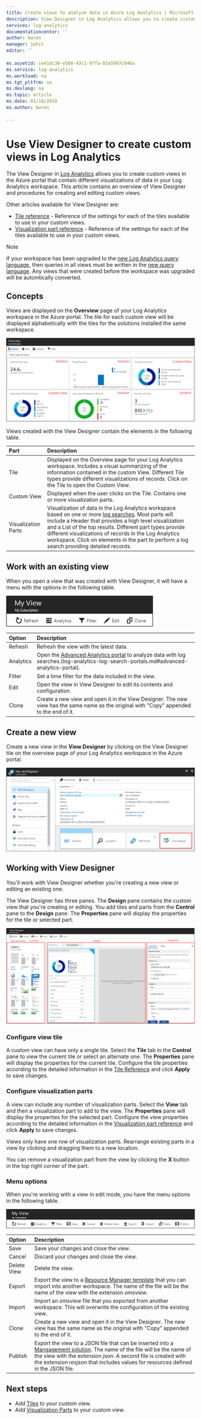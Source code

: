 ```yaml
---
title: Create views to analyze data in Azure Log Analytics | Microsoft Docs
description: View Designer in Log Analytics allows you to create custom Views that are displayed in the Azure portal and contain different visualizations of data in the Log Analytics workspace. This article contains an overview of View Designer and procedures for creating and editing custom views.
services: log-analytics
documentationcenter: ''
author: bwren
manager: jwhit
editor: ''

ms.assetid: ce41dc30-e568-43c1-97fa-81e5997c946a
ms.service: log-analytics
ms.workload: na
ms.tgt_pltfrm: na
ms.devlang: na
ms.topic: article
ms.date: 01/18/2018
ms.author: bwren

---
```

# Use View Designer to create custom views in Log Analytics
The View Designer in [Log Analytics](log-analytics-overview.md) allows you to create custom views in the Azure portal that contain different visualizations of data in your Log Analytics workspace. This article contains an overview of View Designer and procedures for creating and editing custom views.

Other articles available for View Designer are:

* [Tile reference](log-analytics-view-designer-tiles.md) - Reference of the settings for each of the tiles available to use in your custom views.
* [Visualization part reference](log-analytics-view-designer-parts.md) - Reference of the settings for each of the tiles available to use in your custom views.

>[!NOTE]
> If your workspace has been upgraded to the [new Log Analytics query language](log-analytics-log-search-upgrade.md), then queries in all views must be written in the [new query language](https://go.microsoft.com/fwlink/?linkid=856078).  Any views that were created before the workspace was upgraded will be automtically converted.

## Concepts
Views are displayed on the **Overview** page of your Log Analytics workspace in the Azure portal.  The tile for each custom view will be displayed alphabetically with the tiles for the solutions installed the same workspace.

![Overview page](media/log-analytics-view-designer/overview-page.png)

Views created with the View Designer contain the elements in the following table.

| Part | Description |
|:--- |:--- |
| Tile |Displayed on the Overview page for your Log Analytics workspace.  Includes a visual summarizing of the information contained in the custom View.  Different Tile types provide different visualizations of records.  Click on the Tile to open the Custom View. |
| Custom View |Displayed when the user clicks on the Tile.  Contains one or more visualization parts. |
| Visualization Parts |Visualization of data in the Log Analytics workspace based on one or more [log searches](log-analytics-log-searches.md).  Most parts will include a Header that provides a high level visualization and a List of the top results.  Different part types provide different visualizations of records in the Log Analytics workspace.  Click on elements in the part to perform a log search providing detailed records. |


## Work with an existing view
When you open a view that was created with View Designer, it will have a menu with the options in the following table.

![Overview menu](media/log-analytics-view-designer/overview-menu.png)


| Option | Description |
|:--|:--|
| Refresh   | Refresh the view with the latest data. | 
| Analytics | Open the [Advanced Analytics portal](log-analytics-log-search-portals.md#advanced-analytics-portal) to analyze data with log searches.(log-analytics-log-search-portals.md#advanced-analytics-portal). |
| Filter    | Set a time filter for the data included in the view. |
| Edit      | Open the view in View Designer to edit its contents and configuration.   |
| Clone     | Create a new view and open it in the View Designer.  The new view has the same name as the original with "Copy" appended to the end of it. |


## Create a new view
Create a new view in the **View Designer** by clicking on the View Designer tile on the overview page of your Log Analytics workspace in the Azure portal.

![View Designer tile](media/log-analytics-view-designer/view-designer-tile.png)


## Working with View Designer
You'll work with View Designer whether you're creating a new view or editing an existing one.  

The View Designer has three panes.  The **Design** pane contains the custom view that you're creating or editing.  You add tiles and parts from the **Control** pane to the **Design** pane.  The **Properties** pane will display the properties for the tile or selected part.

![View Designer](media/log-analytics-view-designer/view-designer-screenshot.png)

### Configure view tile
A custom view can have only a single tile.  Select the **Tile** tab in the **Control** pane to view the current tile or select an alternate one.  The **Properties** pane will display the properties for the current tile.  Configure the tile properties according to the detailed information in the [Tile Reference](log-analytics-view-designer-tiles.md) and click **Apply** to save changes.

### Configure visualization parts
A view can include any number of visualization parts.  Select the **View** tab and then a visualization part to add to the view.  The **Properties** pane will display the properties for the selected part.  Configure the view properties according to the detailed information in the [Visualization part reference](log-analytics-view-designer-parts.md) and click **Apply** to save changes.

Views only have one row of visualization parts.  Rearrange existing parts in a view by clicking and dragging them to a new location.

You can remove a visualization part from the view by clicking the **X** button in the top right corner of the part.


### Menu options
When you're working with a view in edit mode, you have the menu options in the following table.

![Edit menu](media/log-analytics-view-designer/edit-menu.png)

| Option | Description |
|:--|:--|
| Save        | Save your changes and close the view. |
| Cancel      | Discard your changes and close the view. |
| Delete View | Delete the view. |
| Export      | Export the view to a [Resource Manager template](../azure-resource-manager/resource-group-authoring-templates.md) that you can import into another workspace.  The name of the file will be the name of the view with the extension *omsview*. |
| Import      | Import an *omsview* file that you exported from another workspace.  This will overwrite the configuration of the existing view. |
| Clone       | Create a new view and open it in the View Designer.  The new view has the same name as the original with "Copy" appended to the end of it. |
| Publish     | Export the view to a JSON file that can be inserted into a [Mangagement solution](../operations-management-suite/operations-management-suite-solutions-resources-views.md).  The name of the file will be the name of the view with the extension *json*. A second file is created with the extension *resjson* that includes values for resources defined in the JSON file.

## Next steps
* Add [Tiles](log-analytics-view-designer-tiles.md) to your custom view.
* Add [Visualization Parts](log-analytics-view-designer-parts.md) to your custom view.
